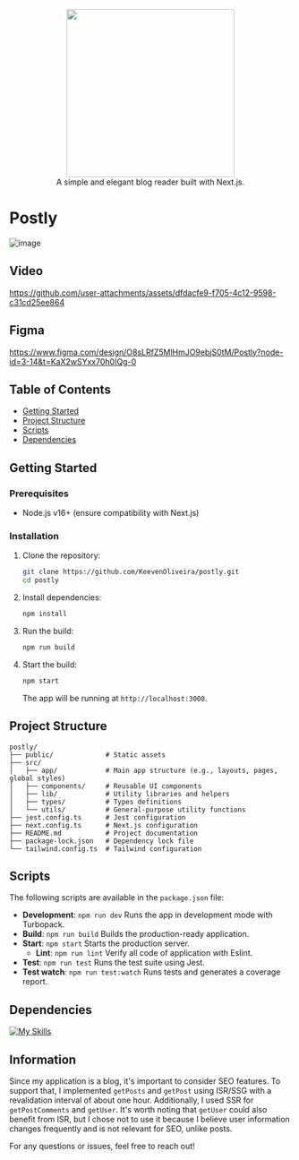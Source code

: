 <div align="center">
  <img align style="width: 300px" src="https://github.com/user-attachments/assets/2f73f0b1-37d1-44fc-be1d-31044dd02c87">
</div>
<div align="center">
  A simple and elegant blog reader built with Next.js.
</div>

# Postly
![image](https://github.com/user-attachments/assets/05d28d10-29fd-401f-b4c8-6e4d838bfa30)

## Video
https://github.com/user-attachments/assets/dfdacfe9-f705-4c12-9598-c31cd25ee864

## Figma
https://www.figma.com/design/O8sLRfZ5MlHmJO9ebjS0tM/Postly?node-id=3-14&t=KaX2wSYxx70h0IQg-0

## Table of Contents
- [Getting Started](#getting-started)
- [Project Structure](#project-structure)
- [Scripts](#scripts)
- [Dependencies](#dependencies)

## Getting Started

### Prerequisites
- Node.js v16+ (ensure compatibility with Next.js)

### Installation
1. Clone the repository:
   ```bash
   git clone https://github.com/KeevenOliveira/postly.git
   cd postly
   ```
2. Install dependencies:
   ```bash
   npm install
   ```
3. Run the build:
   ```bash
   npm run build
   ```
4. Start the build:
   ```bash
   npm start
   ```
   The app will be running at `http://localhost:3000`.

## Project Structure
```
postly/
├── public/             # Static assets
├── src/
│   ├── app/            # Main app structure (e.g., layouts, pages, global styles)
│   ├── components/     # Reusable UI components
│   ├── lib/            # Utility libraries and helpers
│   ├── types/          # Types definitions
│   └── utils/          # General-purpose utility functions
├── jest.config.ts      # Jest configuration
├── next.config.ts      # Next.js configuration
├── README.md           # Project documentation
├── package-lock.json   # Dependency lock file
└── tailwind.config.ts  # Tailwind configuration
```

## Scripts
The following scripts are available in the `package.json` file:

- **Development**: `npm run dev`
  Runs the app in development mode with Turbopack.
- **Build**: `npm run build`
  Builds the production-ready application.
- **Start**: `npm start`
  Starts the production server.
  - **Lint**: `npm run lint`
  Verify all code of application with Eslint.
- **Test**: `npm run test`
  Runs the test suite using Jest.
- **Test watch**: `npm run test:watch`
  Runs tests and generates a coverage report.

## Dependencies
[![My Skills](https://skillicons.dev/icons?i=ts,react,nextjs,jest,tailwindcss,npm)](https://skillicons.dev)


## Information
Since my application is a blog, it's important to consider SEO features. To support that, I implemented `getPosts` and `getPost` using ISR/SSG with a revalidation interval of about one hour. Additionally, I used SSR for `getPostComments` and `getUser`. It's worth noting that `getUser` could also benefit from ISR, but I chose not to use it because I believe user information changes frequently and is not relevant for SEO, unlike posts.

For any questions or issues, feel free to reach out!

